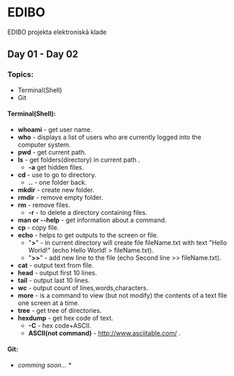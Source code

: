 # EDIBO
EDIBO projekta elektroniskā klade
## Day 01 - Day 02
### Topics:
- Terminal(Shell)
- Git
#### Terminal(Shell):
- **whoami** - get user name.
- **who** - displays a list of users who are currently logged into the computer system. 
- **pwd** - get current path.
- **ls** - get folders(directory) in current path .
  - **-a** get hidden files.
- **cd** - use to go to directory.
  - **..** - one folder back.
- **mkdir** - create new folder.
- **rmdir** - remove empty folder.
- **rm** - remove files.
  - **-r** - to delete a directory containing files.
- **man or --help** - get information about a command.
- **cp** - copy file.
- **echo** - helps to get outputs to the screen or file.
  - "**>**" - in current directory will create file fileName.txt with text "Hello World!" (echo Hello World! > fileName.txt).
  - "**>>**" - add new line to the file (echo Second line >> fileName.txt).
- **cat** - output text from file.
- **head** - output first 10 lines.
- **tail** - output last 10 lines.
- **wc** - output count of lines,words,characters.
- **more** - is a command to view (but not modify) the contents of a text file one screen at a time.
- **tree** - get tree of directories.
- **hexdump** - get hex code of text.
  - **-C** - hex code+ASCII.
  - **ASCII(not command)** - http://www.asciitable.com/ .
#### Git: 

* *comming soon...* *

